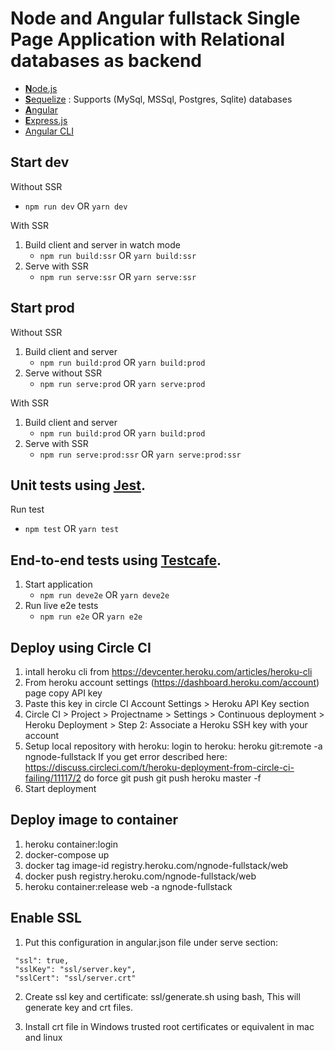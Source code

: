 # Node and Angular fullstack Single Page Application with Relational databases as backend

- [**N**ode.js](https://nodejs.org)
- [**S**equelize](http://docs.sequelizejs.com/) : Supports (MySql, MSSql, Postgres, Sqlite) databases
- [**A**ngular](https://angular.io)
- [**E**xpress.js](http://expressjs.com)
- [Angular CLI](https://cli.angular.io)

## Start dev

Without SSR

- `npm run dev` OR `yarn dev`

With SSR

1. Build client and server in watch mode
   - `npm run build:ssr` OR `yarn build:ssr`
2. Serve with SSR
   - `npm run serve:ssr` OR `yarn serve:ssr`

## Start prod

Without SSR

1. Build client and server
   - `npm run build:prod` OR `yarn build:prod`
2. Serve without SSR
   - `npm run serve:prod` OR `yarn serve:prod`

With SSR

1. Build client and server
   - `npm run build:prod` OR `yarn build:prod`
2. Serve with SSR
   - `npm run serve:prod:ssr` OR `yarn serve:prod:ssr`

## Unit tests using [Jest](https://facebook.github.io/jest/).

Run test

- `npm test` OR `yarn test`

## End-to-end tests using [Testcafe](https://devexpress.github.io/testcafe/).

1. Start application
   - `npm run deve2e` OR `yarn deve2e`
2. Run live e2e tests
   - `npm run e2e` OR `yarn e2e`

## Deploy using Circle CI

1. intall heroku cli from https://devcenter.heroku.com/articles/heroku-cli
2. From heroku account settings (https://dashboard.heroku.com/account) page copy API key
3. Paste this key in circle CI Account Settings > Heroku API Key section
4. Circle CI > Project > Projectname > Settings > Continuous deployment > Heroku Deployment > Step 2: Associate a Heroku SSH key with your account
5. Setup local repository with heroku:
   login to heroku:
   heroku git:remote -a ngnode-fullstack
   If you get error described here:
   https://discuss.circleci.com/t/heroku-deployment-from-circle-ci-failing/11117/2 do force git push
   git push heroku master -f
6. Start deployment

## Deploy image to container

1. heroku container:login
2. docker-compose up
3. docker tag image-id registry.heroku.com/ngnode-fullstack/web
4. docker push registry.heroku.com/ngnode-fullstack/web
5. heroku container:release web -a ngnode-fullstack

## Enable SSL

1. Put this configuration in angular.json file under serve section:

```
 "ssl": true,
 "sslKey": "ssl/server.key",
 "sslCert": "ssl/server.crt"
```

2. Create ssl key and certificate:
   ssl/generate.sh using bash,
   This will generate key and crt files.

3. Install crt file in Windows trusted root certificates or equivalent in mac and linux
